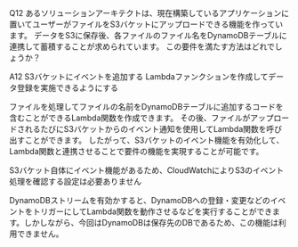 Q12
あるソリューションアーキテクトは、現在構築しているアプリケーションに置いてユーザーがファイルをS3バケットにアップロードできる機能を作っています。
データをS3に保存後、各ファイルのファイル名をDynamoDBテーブルに連携して蓄積することが求められています。
この要件を満たす方法はどれでしょうか？

A12
S3バケットにイベントを追加する
Lambdaファンクションを作成してデータ登録を実施できるようにする

ファイルを処理してファイルの名前をDynamoDBテーブルに追加するコードを含むことができるLambda関数を作成できます。
その後、ファイルがアップロードされるたびにS3バケットからのイベント通知を使用してLambda関数を呼び出すことができます。
したがって、S3バケットのイベント機能を有効化して、Lambda関数と連携させることで要件の機能を実現することが可能です。

S3バケット自体にイベント機能があるため、CloudWatchによりS3のイベント処理を確認する設定は必要ありません

DynamoDBストリームを有効かすると、DynamoDBへの登録・変更などのイベントをトリガーにしてLambda関数を動作させるなどを実行することができます。しかしながら、今回はDynamoDBは保存先のDBであるため、この機能は利用できません。
